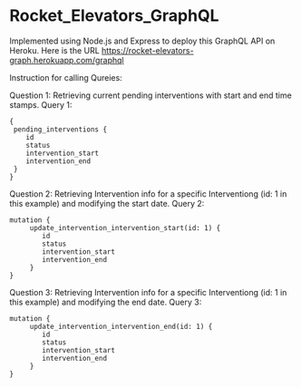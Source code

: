 # Rocket_Elevators_GraphQL

Implemented using Node.js and Express to deploy this GraphQL API on Heroku. Here is the URL https://rocket-elevators-graph.herokuapp.com/graphql

Instruction for calling Qureies:

Question 1:
Retrieving current pending interventions with start and end time stamps.
Query 1:

```
{
 pending_interventions {
 	id
	status
	intervention_start
	intervention_end
 }
}
```

Question 2:
Retrieving Intervention info for a specific Interventiong (id: 1 in this example) and modifying the start date.
Query 2:

```
mutation {	
	 update_intervention_intervention_start(id: 1) {
		id
		status
		intervention_start
		intervention_end
	 }
}
```

Question 3:
Retrieving Intervention info for a specific Interventiong (id: 1 in this example) and modifying the end date.
Query 3:

```
mutation {	
	 update_intervention_intervention_end(id: 1) {
		id
		status
		intervention_start
		intervention_end
	 }
}
```
